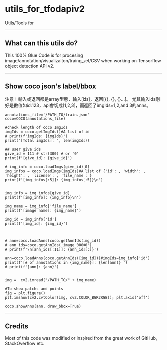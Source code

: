 # utils_for_tfodapiv2
Utils/Tools for



* * *
## What can this utils do?
This 100% Glue Code is for procesing image/annotation/visualizaiton/traing_set/CSV when working on Tensorflow object detection API v2.



* * *
## Show coco json's label/bbox
 注意！輸入或返回都是array型態，輸入[ids]，返回[{}, {}, {}...]。
 尤其輸入ids剛好是數值如id:123，api會切成[1,2,3]，而返回了imgIds=1,2,and 3的anns。

    annotations_file='/PATH_TO/train.json'
    coco=COCO(annotations_file)

    #check length of coco ImgIds
    imgIds = coco.getImgIds()#A list of id
    # print(f'imgIds: {imgIds}')
    print("[Total imgIds]: ", len(imgIds))

    ## user give ids
    give_id = 111 # str(300) # or '0'
    print(f'[give_id]: {give_id}')

    # img_info = coco.loadImgs(give_id)[0]
    img_infos = coco.loadImgs(imgIds)#A list of {'id': , 'width': , 'height': , 'license': , 'file_name': }
    print(f'[img_infos[:5]]: {img_infos[:5]}\n')


    img_info = img_infos[give_id]
    print(f'[img_info]: {img_info}\n')

    img_name = img_info['file_name']
    print(f'[image name]: {img_name}')

    img_id = img_info['id']
    print(f'[img_id]: {img_id}')



    # ann=coco.loadAnns(coco.getAnnIds(img_id))
    # ann_ids=coco.getAnnIds('image_00000')
    # print(f'\n[ann_ids[:11]]: {ann_ids[:]}')

    ann=coco.loadAnns(coco.getAnnIds([img_id]))#imgIds=img_info['id']
    print(f'[# of annotations in {img_name}]: {len(ann)} ')
    # print(f'[ann]: {ann}')


    img =  cv2.imread("/PATH_TO/" + img_name)

    #To show patchs and points  
    fig = plt.figure()         
    plt.imshow(cv2.cvtColor(img, cv2.COLOR_BGR2RGB)); plt.axis('off')

    coco.showAnns(ann, draw_bbox=True)




* * *
## Credits
Most of this code was modified or inspired from the great work of GitHub, StackOverflow etc.
